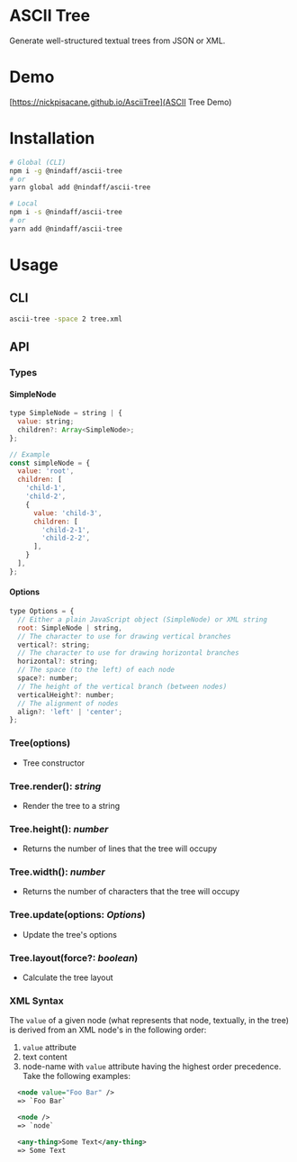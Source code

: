 # ASCII Tree

Generate well-structured textual trees from JSON or XML.

# Demo
[https://nickpisacane.github.io/AsciiTree](ASCII Tree Demo)

# Installation

```sh
# Global (CLI)
npm i -g @nindaff/ascii-tree
# or
yarn global add @nindaff/ascii-tree

# Local
npm i -s @nindaff/ascii-tree
# or
yarn add @nindaff/ascii-tree
```

# Usage

## CLI

```sh
ascii-tree -space 2 tree.xml
```

## API

### Types
#### SimpleNode
```js
type SimpleNode = string | {
  value: string;
  children?: Array<SimpleNode>;
};

// Example
const simpleNode = {
  value: 'root',
  children: [
    'child-1',
    'child-2',
    {
      value: 'child-3',
      children: [
        'child-2-1',
        'child-2-2',
      ],
    }
  ],
};
```

#### Options
```js
type Options = {
  // Either a plain JavaScript object (SimpleNode) or XML string
  root: SimpleNode | string,
  // The character to use for drawing vertical branches
  vertical?: string;
  // The character to use for drawing horizontal branches
  horizontal?: string;
  // The space (to the left) of each node
  space?: number;
  // The height of the vertical branch (between nodes)
  verticalHeight?: number;
  // The alignment of nodes
  align?: 'left' | 'center';
};
```

### Tree(options)
* Tree constructor

### Tree.render(): *string*
* Render the tree to a string

### Tree.height(): *number*
* Returns the number of lines that the tree will occupy

### Tree.width(): *number*
* Returns the number of characters that the tree will occupy

### Tree.update(options: *Options*)
* Update the tree's options

### Tree.layout(force?: *boolean*)
* Calculate the tree layout

### XML Syntax
The `value` of a given node (what represents that node, textually, in the tree)
is derived from an XML node's in the following order:
 1. `value` attribute
 2. text content
 3. node-name
with `value` attribute having the highest order precedence. Take the following
examples:
```xml
  <node value="Foo Bar" />
  => `Foo Bar`

  <node />
  => `node`

  <any-thing>Some Text</any-thing>
  => Some Text
```
